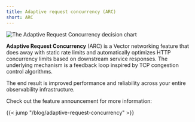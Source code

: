 ```yaml
---
title: Adaptive request concurrency (ARC)
short: ARC
---
```


![The Adaptive Request Concurrency decision chart](/img/adaptive-concurrency.png)

**Adaptive Request Concurrency** (ARC) is a Vector networking feature that does away with static rate limits and automatically optimizes HTTP concurrency limits based on downstream service responses. The underlying mechanism is a feedback loop inspired by TCP congestion control algorithms.

The end result is improved performance and reliability across your entire observability infrastructure.

Check out the feature announcement for more information:

{{< jump "/blog/adaptive-request-concurrency" >}}

